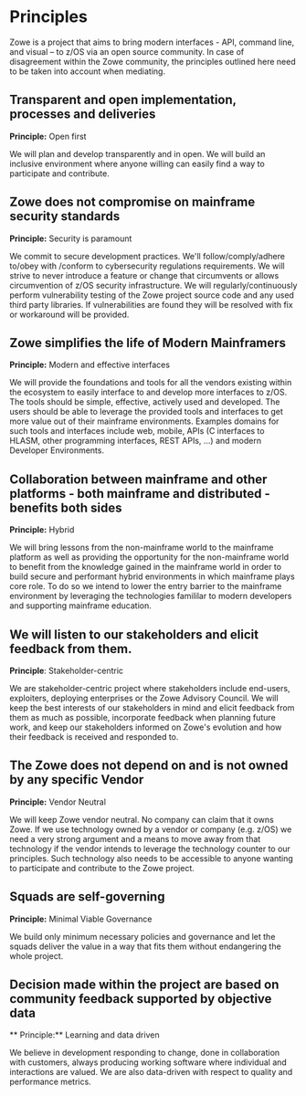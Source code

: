 # Principles

Zowe is a project that aims to bring modern interfaces - API, command line, and visual – to z/OS via an open source community. In case of disagreement within the Zowe community, the principles outlined here need to be taken into account when mediating.

## Transparent and open implementation, processes and deliveries
**Principle:** Open first

We will plan and develop transparently and in open. We will build an inclusive environment where anyone willing can easily find a way to participate and contribute. 

## Zowe does not compromise on mainframe security standards
**Principle:** Security is paramount

We commit to secure development practices. We'll follow/comply/adhere to/obey with /conform to cybersecurity regulations requirements. We will strive to never introduce a feature or change that circumvents or allows circumvention of z/OS security infrastructure. We will regularly/continuously perform vulnerability testing of the Zowe project source code and any used third party libraries. If vulnerabilities are found they will be resolved with fix or workaround will be provided.

## Zowe simplifies the life of Modern Mainframers
**Principle:** Modern and effective interfaces

We will provide the foundations and tools for all the vendors existing within the ecosystem to easily interface to and develop more interfaces to z/OS. The tools should be simple, effective, actively used and developed. The users should be able to leverage the provided tools and interfaces to get more value out of their mainframe environments. Examples domains for such tools and interfaces include web, mobile, APIs (C interfaces to HLASM, other programming interfaces, REST APIs, ...) and modern Developer Environments.

## Collaboration between mainframe and other platforms - both mainframe and distributed - benefits both sides
**Principle:** Hybrid

We will bring lessons from the non-mainframe world to the mainframe platform as well as providing the opportunity for the non-mainframe world to benefit from the knowledge gained in the mainframe world in order to build secure and performant hybrid environments in which mainframe plays core role. To do so we intend to lower the entry barrier to the mainframe environment by leveraging the technologies famililar to modern developers and supporting mainframe education.

## We will listen to our stakeholders and elicit feedback from them.
**Principle**: Stakeholder-centric

We are stakeholder-centric project where stakeholders include end-users, exploiters, deploying enterprises or the Zowe Advisory Council. We will keep the best interests of our stakeholders in mind and elicit feedback from them as much as possible, incorporate feedback when planning future work, and keep our stakeholders informed on Zowe's evolution and how their feedback is received and responded to.

## The Zowe does not depend on and is not owned by any specific Vendor
**Principle:** Vendor Neutral

We will keep Zowe vendor neutral. No company can claim that it owns Zowe. If we use technology owned by a vendor or company (e.g. z/OS) we need a very strong argument and a means to move away from that technology if the vendor intends to leverage the technology counter to our principles. Such technology also needs to be accessible to anyone wanting to participate and contribute to the Zowe project. 

## Squads are self-governing
**Principle:** Minimal Viable Governance

We build only minimum necessary policies and governance and let the squads deliver the value in a way that fits them without endangering the whole project.

## Decision made within the project are based on community feedback supported by objective data
** Principle:** Learning and data driven

We believe in development responding to change, done in collaboration with customers, always producing working software where individual and interactions are valued. We are also data-driven with respect to quality and performance metrics.